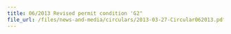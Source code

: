 ```yaml
---
title: 06/2013 Revised permit condition 'G2"
file_url: /files/news-and-media/circulars/2013-03-27-Circular062013.pdf
---
```

